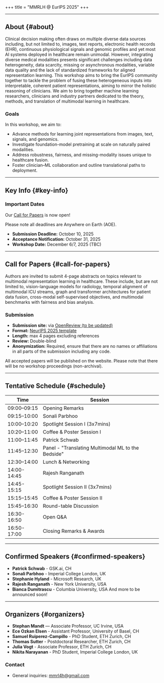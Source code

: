 +++
title = "MMRLH @ EurIPS 2025"
+++

---

<section id="about">

## About {#about}
Clinical decision making often draws on multiple diverse data sources including, but not limited to, images, text reports, electronic health records (EHR), continuous physiological signals and genomic profiles and yet most AI systems deployed in healthcare remain unimodal. However, integrating diverse medical modalities presents significant challenges including data heterogeneity, data scarcity, missing or asynchronous modalities, variable data quality and the lack of standardized frameworks for aligned representation learning. This workshop aims to bring the EurIPS community together to tackle the problem of fusing these heterogeneous inputs into interpretable, coherent patient representations, aiming to mirror the holistic reasoning of clinicians.
We aim to bring together machine learning researchers, clinicians and industry partners dedicated to the theory, methods, and translation of multimodal learning in healthcare.

### Goals
In this workshop, we aim to:
- Advance methods for learning joint representations from images, text, signals, and genomics.  
- Investigate foundation-model pretraining at scale on naturally paired modalities.  
- Address robustness, fairness, and missing-modality issues unique to healthcare fusion.  
- Foster clinician–ML collaboration and outline translational paths to deployment.  


---

<section id="key-info">

## Key Info {#key-info}

### Important Dates

Our [Call for Papers](#call-for-papers) is now open!


Please note all deadlines are Anywhere on Earth (AOE).

- **Submission Deadline:** October 10, 2025
- **Acceptance Notification:** October 31, 2025 
- **Workshop Date:** December 6/7, 2025 (TBC)


---

## Call for Papers {#call-for-papers}

Authors are invited to submit 4-page abstracts on topics relevant to multimodal representation learning in healthcare. These include, but are not limited to, vision-language models for radiology, temporal alignment of multimodal ICU streams, graph and transformer architectures for patient data fusion, cross-modal self-supervised objectives, and multimodal benchmarks with fairness and bias analysis.

### Submission

- **Submission site:** via [OpenReview (to be updated)](https://openreview.net/)
- **Format:** [NeurIPS 2025 template](https://media.neurips.cc/Conferences/NeurIPS2025/Styles.zip)
- **Length:** max 4 pages excluding references
- **Review:** Double-blind
- **Anonymization:** Required, ensure that there are no names or affiliations in all parts of the submission including any code.

All accepted papers will be published on the website. Please note that there will be no workshop proceedings (non-archival).

---
<section id="schedule">

## Tentative Schedule {#schedule}

| Time        | Session                                  |
|-------------|-------------------------------------------|
| 09:00–09:15 | Opening Remarks                           |
| 09:15–10:00 | Sonali Parbhoo                            |
| 10:00–10:20 | Spotlight Session I (3x7mins)             |
| 10:20–11:00 | Coffee & Poster Session I                 |
| 11:00–11:45 | Patrick Schwab                            |
| 11:45–12:30 | Panel - "Translating Multimodal ML to the Bedside" |
| 12:30–14:00 | Lunch & Networking                        |
| 14:00-14:45 | Rajesh Ranganath                          |
| 14:45-15:15 | Spotlight Session II (3x7mins)            |
| 15:15–15:45 | Coffee & Poster Session II                |
| 15:45–16:30 | Round-table Discussion                    |
| 16:30-16:50 | Open Q&A                                  |
| 16:50-17:00 | Closing Remarks & Awards                  |


---

<section id="speakers">

## Confirmed Speakers {#confirmed-speakers}

- **Patrick Schwab** - GSK.ai, CH
- **Sonali Parbhoo** - Imperial College London, UK
- **Stephanie Hyland** - Microsoft Research, UK
- **Rajesh Ranganath** - New York University, USA
- **Bianca Dumitrascu** - Columbia University, USA
And more to be announced soon!



---

<section id="organizers">

## Organizers {#organizers}

- **Stephan Mandt** — Associate Professor, UC Irvine, USA
- **Ece Ozkan Elsen** - Assistant Professor, University of Basel, CH
- **Samuel Ruiperez-Campillo** - PhD Student, ETH Zurich, CH
- **Thomas Sutter** - Postdoctoral Researcher, ETH Zurich, CH
- **Julia Vogt** - Associate Professor, ETH Zurich, CH
- **Nikita Narayanan** - PhD Student, Imperial College London, UK


### Contact
- General inquiries: <mmrl4h@gmail.com>


